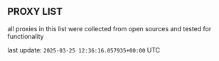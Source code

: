 ## PROXY LIST

all proxies in this list were collected from open sources and tested for functionality

last update: `2025-03-25 12:36:16.057935+00:00` UTC